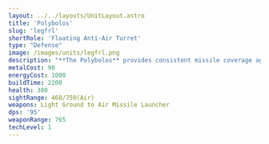 ```yaml
---
layout: ../../layouts/UnitLayout.astro
title: 'Polybolos'
slug: 'legfrl'
shortRole: 'Floating Anti-Air Turret'
type: "Defense"
image: /images/units/legfrl.png
description: "**The Polybolos** provides consistent missile coverage against aerial threats in naval environments. With solid tracking and long range, it ensures airborne units are kept at bay over water.\n\nIts platform offers limited durability, so it is best deployed in clusters or near key sea-based infrastructure.\n\n**Best used for:** Anti-air control over water, defending naval expansions  \n**Avoid:** Ground targets, frontlining without support"
metalCost: 90
energyCost: 1000
buildTime: 2200
health: 380
sightRange: 468/750(Air)
weapons: Light Ground to Air Missile Launcher
dps: '95'
weaponRange: 765
techLevel: 1
---
```

